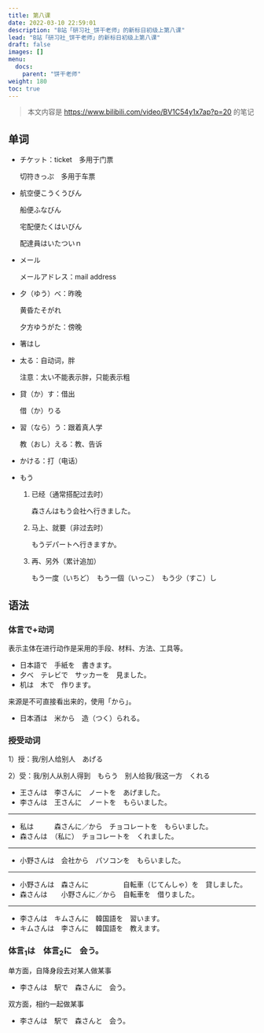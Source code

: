 ```yaml
---
title: 第八课
date: 2022-03-10 22:59:01
description: "B站「研习社_饼干老师」的新标日初级上第八课"
lead: "B站「研习社_饼干老师」的新标日初级上第八课"
draft: false
images: []
menu:
  docs:
    parent: "饼干老师"
weight: 180
toc: true
---
```


> 本文内容是 https://www.bilibili.com/video/BV1C54y1x7ap?p=20 的笔记

## 单词

- チケット：ticket　多用于门票

  切符きっぷ　多用于车票

- 航空便こうくうびん

  船便ふなびん

  宅配便たくはいびん

  配達員はいたついｎ

- メール

  メールアドレス：mail address

- 夕（ゆう）べ：昨晚

  黄昏たそがれ

  夕方ゆうがた：傍晚

- 箸はし

- 太る：自动词，胖

  注意：太い不能表示胖，只能表示粗

- 貸（か）す：借出

  借（か）りる

- 習（なら）う：跟着真人学

  教（おし）える：教、告诉

- かける：打（电话）

- もう

  1. 已经（通常搭配过去时）

     森さんはもう会社へ行きました。

  2. 马上、就要（非过去时）

     もうデパートへ行きますか。

  3. 再、另外（累计追加）

     もう一度（いちど）　もう一個（いっこ）　もう少（すこ）し

## 语法

### 体言で+动词

表示主体在进行动作是采用的手段、材料、方法、工具等。

- 日本語で　手紙を　書きます。
- 夕べ　テレビで　サッカーを　見ました。
- 机は　木で　作ります。

来源是不可直接看出来的，使用「から」。

- 日本酒は　米から　造（つく）られる。

### 授受动词

1）授：我/别人给别人　あげる

2）受：我/别人从别人得到　もらう　别人给我/我这一方　くれる

- 王さんは　李さんに　ノートを　あげました。
- 李さんは　王さんに　ノートを　もらいました。

---

- 私は　　　森さんに／から　チョコレートを　もらいました。
- 森さんは　（私に）　チョコレートを　くれました。

---

- 小野さんは　会社から　パソコンを　もらいました。

---

- 小野さんは　森さんに　　　　　自転車（じてんしゃ）を　貸しました。
- 森さんは　　小野さんに／から　自転車を　借りました。

---

- 李さんは　キムさんに　韓国語を　習います。
- キムさんは　李さんに　韓国語を　教えます。

### 体言<sub>1</sub>は　体言<sub>2</sub>に　会う。

单方面，自降身段去对某人做某事

- 李さんは　駅で　森さんに　会う。

双方面，相约一起做某事

- 李さんは　駅で　森さんと　会う。





